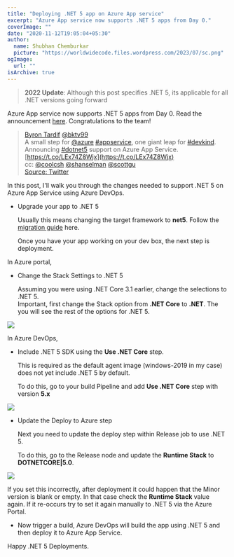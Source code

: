 ```yaml
---
title: "Deploying .NET 5 app on Azure App service"
excerpt: "Azure App service now supports .NET 5 apps from Day 0."
coverImage: ""
date: "2020-11-12T19:05:04+05:30"
author:
  name: Shubhan Chemburkar
  picture: "https://worldwidecode.files.wordpress.com/2023/07/sc.png"
ogImage:
  url: ""
isArchive: true
---
```


> **2022 Update**: Although this post specifies .NET 5, its applicable for all .NET versions going forward


Azure App service now supports .NET 5 apps from Day 0. Read the announcement [here](https://azure.github.io/AppService/2020/11/10/Dot-Net-5-on-App-Service.html). Congratulations to the team!

> [Byron Tardif](https://twitter.com/bktv99?ref_src=twsrc%5Etfw%7Ctwcamp%5Etweetembed%7Ctwterm%5E1326199345952161792%7Ctwgr%5Eshare_3&ref_url=https%3A%2F%2Fpublish.twitter.com%2F%3Fquery%3Dhttps3A2F2Ftwitter.com2Fbktv992Fstatus2F1326199345952161792widget%3DTweet) [@bktv99](https://twitter.com/bktv99?ref_src=twsrc%5Etfw%7Ctwcamp%5Etweetembed%7Ctwterm%5E1326199345952161792%7Ctwgr%5Eshare_3&ref_url=https%3A%2F%2Fpublish.twitter.com%2F%3Fquery%3Dhttps3A2F2Ftwitter.com2Fbktv992Fstatus2F1326199345952161792widget%3DTweet)  
A small step for [@azure](https://twitter.com/Azure?ref_src=twsrc%5Etfw) [#appservice](https://twitter.com/hashtag/appservice?src=hash&ref_src=twsrc%5Etfw), one giant leap for [#devkind](https://twitter.com/hashtag/devkind?src=hash&ref_src=twsrc%5Etfw). Announcing [#dotnet5](https://twitter.com/hashtag/dotnet5?src=hash&ref_src=twsrc%5Etfw) support on Azure App Service. [https://t.co/LEx74Z8Wjx](https://t.co/LEx74Z8Wjx)  
cc: [@coolcsh](https://twitter.com/coolcsh?ref_src=twsrc%5Etfw) [@shanselman](https://twitter.com/shanselman?ref_src=twsrc%5Etfw) [@scottgu](https://twitter.com/scottgu?ref_src=twsrc%5Etfw)  
[Source: Twitter](https://twitter.com/bktv99/status/1326199683467735042?s=20)

In this post, I'll walk you through the changes needed to support .NET 5 on Azure App Service using Azure DevOps.

*   Upgrade your app to .NET 5  
      
    Usually this means changing the target framework to **net5**. Follow the [migration guide](https://docs.microsoft.com/en-us/aspnet/core/migration/31-to-50?view=aspnetcore-5.0&tabs=visual-studio-code#prerequisites) here.  
      
    Once you have your app working on your dev box, the next step is deployment.

In Azure portal,

*   Change the Stack Settings to .NET 5  
      
    Assuming you were using .NET Core 3.1 earlier, change the selections to .NET 5.  
    Important, first change the Stack option from **.NET Core** to **.NET**. The you will see the rest of the options for .NET 5.

[![](https://worldwidecode.files.wordpress.com/2020/11/image.png?w=899)](https://worldwidecode.files.wordpress.com/2020/11/image.png)

In Azure DevOps,

*   Include .NET 5 SDK using the **Use .NET Core** step.  
      
    This is required as the default agent image (windows-2019 in my case) does not yet include .NET 5 by default.  
      
    To do this, go to your build Pipeline and add **Use .NET Core** step with version **5.x**  
      
    

[![](https://worldwidecode.files.wordpress.com/2020/11/image-1.png?w=1024)](https://worldwidecode.files.wordpress.com/2020/11/image-1.png)

*   Update the Deploy to Azure step  
      
    Next you need to update the deploy step within Release job to use .NET 5.  
      
    To do this, go to the Release node and update the **Runtime Stack** to **DOTNETCORE|5.0**.  
      
    

[![](https://worldwidecode.files.wordpress.com/2020/11/image-5.png?w=1024)](https://worldwidecode.files.wordpress.com/2020/11/image-5.png)

If you set this incorrectly, after deployment it could happen that the Minor version is blank or empty. In that case check the **Runtime Stack** value again. If it re-occurs try to set it again manually to .NET 5 via the Azure Portal.

*   Now trigger a build, Azure DevOps will build the app using .NET 5 and then deploy it to Azure App Service.

Happy .NET 5 Deployments.
